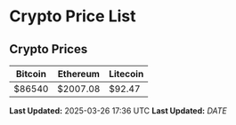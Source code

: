 # Crypto Price List

## Crypto Prices
| Bitcoin | Ethereum | Litecoin |
| ------- | -------- | -------- |
| $86540 | $2007.08 | $92.47 |
**Last Updated:** 2025-03-26 17:36 UTC
**Last Updated:** $DATE$
